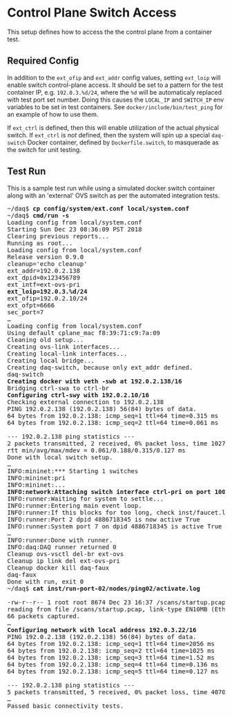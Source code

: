 # Control Plane Switch Access

This setup defines how to access the the control plane from a container test.

## Required Config

In addition to the `ext_ofip` and `ext_addr` config values, setting
`ext_loip` will enable switch control-plane access. It should be set
to a pattern for the test container IP, e.g. `192.0.3.%d/24`, where
the `%d` will be automaticaly replaced with test port set number.
Doing this causes the `LOCAL_IP` and `SWITCH_IP` env variables to be set in
test containers. See `docker/include/bin/test_ping` for an example of how to use them.

If `ext_ctrl` is defined, then this will enable utilization of the actual physical
switch. If `ext_ctrl` is _not_ defined, then the system will spin up a special
`daq-switch` Docker container, defined by `Dockerfile.switch`, to masquerade as
the switch for unit testing.

## Test Run
This is a sample test run while using a simulated docker switch container
along with an 'external' OVS switch as per the automated integration tests.
<pre>
~/daq$ <b>cp config/system/ext.conf local/system.conf</b>
~/daq$ <b>cmd/run -s</b>
Loading config from local/system.conf
Starting Sun Dec 23 08:36:09 PST 2018
Clearing previous reports...
Running as root...
Loading config from local/system.conf
Release version 0.9.0
cleanup='echo cleanup'
ext_addr=192.0.2.138
ext_dpid=0x123456789
ext_intf=ext-ovs-pri
<b>ext_loip=192.0.3.%d/24</b>
ext_ofip=192.0.2.10/24
ext_ofpt=6666
sec_port=7
&hellip;
Loading config from local/system.conf
Using default cplane_mac f8:39:71:c9:7a:09
Cleaning old setup...
Creating ovs-link interfaces...
Creating local-link interfaces...
Creating local bridge...
Creating daq-switch, because only ext_addr defined.
daq-switch
<b>Creating docker with veth -swb at 192.0.2.138/16</b>
Bridging ctrl-swa to ctrl-br
<b>Configuring ctrl-swy with 192.0.2.10/16</b>
Checking external connection to 192.0.2.138
PING 192.0.2.138 (192.0.2.138) 56(84) bytes of data.
64 bytes from 192.0.2.138: icmp_seq=1 ttl=64 time=0.315 ms
64 bytes from 192.0.2.138: icmp_seq=2 ttl=64 time=0.061 ms

--- 192.0.2.138 ping statistics ---
2 packets transmitted, 2 received, 0% packet loss, time 1027ms
rtt min/avg/max/mdev = 0.061/0.188/0.315/0.127 ms
Done with local switch setup.
&hellip;
INFO:mininet:*** Starting 1 switches
INFO:mininet:pri
INFO:mininet:...
<b>INFO:network:Attaching switch interface ctrl-pri on port 1000</b>
INFO:runner:Waiting for system to settle...
INFO:runner:Entering main event loop.
INFO:runner:If this blocks for too long, check inst/faucet.log for errors
INFO:runner:Port 2 dpid 4886718345 is now active True
INFO:runner:System port 7 on dpid 4886718345 is active True
&hellip;
INFO:runner:Done with runner.
INFO:daq:DAQ runner returned 0
Cleanup ovs-vsctl del-br ext-ovs
Cleanup ip link del ext-ovs-pri
Cleanup docker kill daq-faux
daq-faux
Done with run, exit 0
~/daq$ <b>cat inst/run-port-02/nodes/ping02/activate.log</b>

-rw-r--r-- 1 root root 8674 Dec 23 16:37 /scans/startup.pcap
reading from file /scans/startup.pcap, link-type EN10MB (Ethernet)
66 packets captured.
&hellip;
<b>Configuring network with local address 192.0.3.22/16</b>
PING 192.0.2.138 (192.0.2.138) 56(84) bytes of data.
64 bytes from 192.0.2.138: icmp_seq=1 ttl=64 time=2056 ms
64 bytes from 192.0.2.138: icmp_seq=2 ttl=64 time=1025 ms
64 bytes from 192.0.2.138: icmp_seq=3 ttl=64 time=1.52 ms
64 bytes from 192.0.2.138: icmp_seq=4 ttl=64 time=0.136 ms
64 bytes from 192.0.2.138: icmp_seq=5 ttl=64 time=0.127 ms

--- 192.0.2.138 ping statistics ---
5 packets transmitted, 5 received, 0% packet loss, time 4070ms
&hellip;
Passed basic connectivity tests.
</pre>
